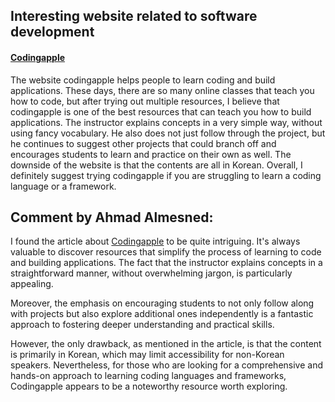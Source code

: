 ## Interesting website related to software development

#### [Codingapple](https://codingapple.com/)

The website codingapple helps people to learn coding and build applications. These days, there are so many online classes that teach you how to code, but after trying out multiple resources, I believe that codingapple is one of the best resources that can teach you how to build applications. The instructor explains concepts in a very simple way, without using fancy vocabulary. He also does not just follow through the project, but he continues to suggest other projects that could branch off and encourages students to learn and practice on their own as well. The downside of the website is that the contents are all in Korean. Overall, I definitely suggest trying codingapple if you are struggling to learn a coding language or a framework.


## Comment by Ahmad Almesned:

I found the article about [Codingapple](https://codingapple.com/) to be quite intriguing. It's always valuable to discover resources that simplify the process of learning to code and building applications. The fact that the instructor explains concepts in a straightforward manner, without overwhelming jargon, is particularly appealing. 

Moreover, the emphasis on encouraging students to not only follow along with projects but also explore additional ones independently is a fantastic approach to fostering deeper understanding and practical skills. 

However, the only drawback, as mentioned in the article, is that the content is primarily in Korean, which may limit accessibility for non-Korean speakers. Nevertheless, for those who are looking for a comprehensive and hands-on approach to learning coding languages and frameworks, Codingapple appears to be a noteworthy resource worth exploring.
